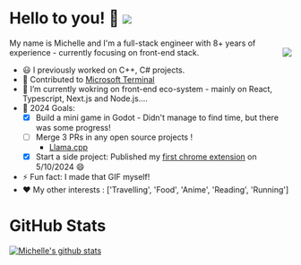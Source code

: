 # Hello to you! 👋 ![](https://komarev.com/ghpvc/?username=michelletanpy&color=ff69b4)

<p align='left'>
My name is Michelle and I'm a full-stack engineer with 8+ years of experience - currently focusing on front-end stack.


<img align="right" src="https://github.com/MichelleTanPY/MichelleTanPY/blob/master/michelletanpy-coding.gif">

- 😃 I previously worked on C++, C# projects.
- 🔨 Contributed to [Microsoft Terminal](https://github.com/microsoft/terminal/commits?author=MichelleTanPY)
- 🌱 I’m currently wokring on front-end eco-system - mainly on React, Typescript, Next.js and Node.js....
- 🎯 2024 Goals: 
    - [x] Build a mini game in Godot - Didn't manage to find time, but there was some progress! 
    - [ ] Merge 3 PRs in any open source projects !
        - [Llama.cpp](https://github.com/ggerganov/llama.cpp/commits?author=MichelleTanPY)
    - [x] Start a side project: Published my [first chrome extension](https://chromewebstore.google.com/detail/neopets-battledome-weapon/ncgonkhjhpijcnfkdcmkbmeehkkadlgk) on 5/10/2024 😄
- ⚡ Fun fact: I made that GIF myself!
- :heart: My other interests : ['Travelling', 'Food', 'Anime', 'Reading', 'Running']
</p>

# GitHub Stats

[![Michelle's github stats](https://github-readme-stats.vercel.app/api?username=michelletanpy&theme=dracula)](https://github.com/michelletanpy/github-readme-stats)
